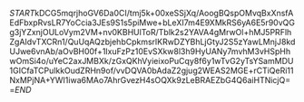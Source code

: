 $START$kDCG5mqrjhoGV6Da0CI/tmj5k+00xeSSjXq/AoogBQspOMvqBxXnsfAEdFbxpRvsLR7YoCcia3JEs9S1s5piMwe+bLeXI7m4E9XMkRS6yA6E5r90vQGg3jYZxnjOULoVym2VM+nv0KBHUlToR/Tblk2s2YAVA4gMrwOl+hMJ5PRFlhZgAIdvTXCRn1/QuUqAQzbjehbCpkmsrlKRwDZYBhLjGtyJ2S5zYawLMnjJ8kdUJwe6vnAb/aOvBH00f+1IxuFzPz10EvSXkw8l3h9HyUANy7mvhM3vHSpHhwOmSi4o/uYeC2axJMBXk/zGxQKhVyieixoPuCqy8f6y1wTvG2yTsYSamMDU1GICfaTCPulkkOudZRHn9of/vvDQVA0bAdaZ2gjug2WEAS2MGE+rCTiQeRi11NxMPjNA+YWI1iwa6MAo7AhrGvezH4sOQXk9zLeBRAEZbG4Q6aiHTNicjQ==$END$